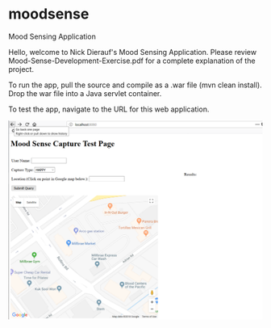 # moodsense
Mood Sensing Application

Hello, welcome to Nick Dierauf's Mood Sensing Application. Please review Mood-Sense-Development-Exercise.pdf for a complete explanation of the project.

To run the app, pull the source and compile as a .war file (mvn clean install). Drop the war file into a Java servlet container.

To test the app, navigate to the URL for this web application. 

![Moodsense.PNG](Moodsense.PNG)
